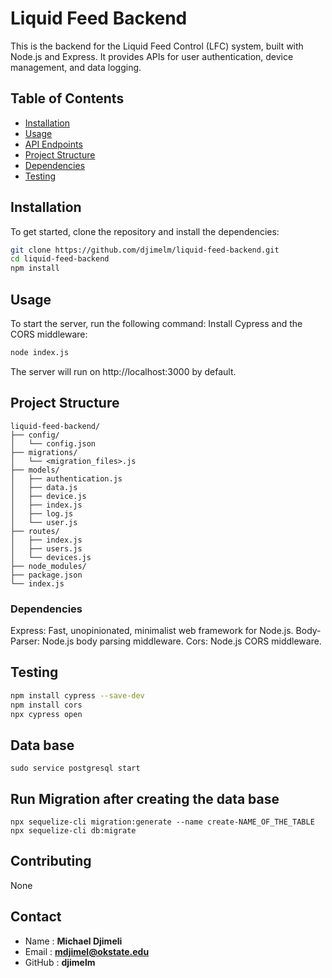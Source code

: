 # Liquid Feed Backend

This is the backend for the Liquid Feed Control (LFC) system, built with Node.js and Express. It provides APIs for user authentication, device management, and data logging.

## Table of Contents

- [Installation](#installation)
- [Usage](#usage)
- [API Endpoints](#api-endpoints)
- [Project Structure](#project-structure)
- [Dependencies](#dependencies)
- [Testing](#testing)

## Installation

To get started, clone the repository and install the dependencies:

```bash
git clone https://github.com/djimelm/liquid-feed-backend.git
cd liquid-feed-backend
npm install
```

## Usage

To start the server, run the following command:
Install Cypress and the CORS middleware:

```bash
node index.js
```

The server will run on http://localhost:3000 by default.

## Project Structure

```
liquid-feed-backend/
├── config/
│   └── config.json
├── migrations/
│   └── <migration_files>.js
├── models/
│   ├── authentication.js
│   ├── data.js
│   ├── device.js
│   ├── index.js
│   ├── log.js
│   └── user.js
├── routes/
│   ├── index.js
│   ├── users.js
│   └── devices.js
├── node_modules/
├── package.json
└── index.js

```

### Dependencies

Express: Fast, unopinionated, minimalist web framework for Node.js.
Body-Parser: Node.js body parsing middleware.
Cors: Node.js CORS middleware.

## Testing

```sh
npm install cypress --save-dev
npm install cors
npx cypress open

```

## Data base

```shell
sudo service postgresql start
```

## Run Migration after creating the data base

```shell
npx sequelize-cli migration:generate --name create-NAME_OF_THE_TABLE
npx sequelize-cli db:migrate
```

## Contributing

None

## Contact

- Name : **Michael Djimeli**
- Email : **mdjimel@okstate.edu**
- GitHub : **djimelm**
